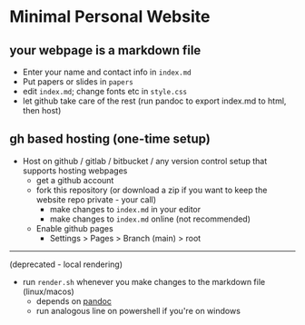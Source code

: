 # Minimal Personal Website

## your webpage is a markdown file 

+ Enter your name and contact info in `index.md`
+ Put papers or slides in `papers`
+ edit `index.md`; change fonts etc in `style.css`
+ let github take care of the rest (run pandoc to export index.md to html, then host)

## gh based hosting (one-time setup)

+ Host on github / gitlab / bitbucket / any version control setup that supports hosting webpages
  * get a github account
  * fork this repository (or download a zip if you want to keep the website repo private - your call)
    - make changes to `index.md` in your editor
    - make changes to `index.md` online (not recommended)
  * Enable github pages
    - Settings > Pages > Branch (main) > root

---

(deprecated - local rendering)
+ run `render.sh` whenever you make changes to the markdown file (linux/macos)
  + depends on [pandoc](https://pandoc.org/)
  + run analogous line on powershell if you're on windows 

